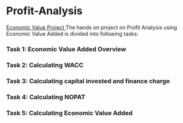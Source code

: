 # Profit-Analysis
[ Economic Value Project ](https://github.com/mahajan07/Profit-Analysis/blob/main/Economic%20Value%20Added%20(1).xlsx)
The hands on project on Profit Analysis using Economic Value Added is divided into following tasks:

### Task 1: Economic Value Added Overview
### Task 2: Calculating WACC
### Task 3: Calculating capital invested and finance charge
### Task 4: Calculating NOPAT
### Task 5: Calculating Economic Value Added
